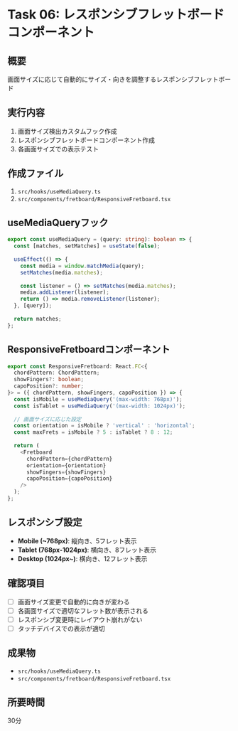 # Task 06: レスポンシブフレットボードコンポーネント

## 概要
画面サイズに応じて自動的にサイズ・向きを調整するレスポンシブフレットボード

## 実行内容
1. 画面サイズ検出カスタムフック作成
2. レスポンシブフレットボードコンポーネント作成
3. 各画面サイズでの表示テスト

## 作成ファイル
1. `src/hooks/useMediaQuery.ts`
2. `src/components/fretboard/ResponsiveFretboard.tsx`

## useMediaQueryフック
```typescript
export const useMediaQuery = (query: string): boolean => {
  const [matches, setMatches] = useState(false);
  
  useEffect(() => {
    const media = window.matchMedia(query);
    setMatches(media.matches);
    
    const listener = () => setMatches(media.matches);
    media.addListener(listener);
    return () => media.removeListener(listener);
  }, [query]);
  
  return matches;
};
```

## ResponsiveFretboardコンポーネント
```typescript
export const ResponsiveFretboard: React.FC<{
  chordPattern: ChordPattern;
  showFingers?: boolean;
  capoPosition?: number;
}> = ({ chordPattern, showFingers, capoPosition }) => {
  const isMobile = useMediaQuery('(max-width: 768px)');
  const isTablet = useMediaQuery('(max-width: 1024px)');
  
  // 画面サイズに応じた設定
  const orientation = isMobile ? 'vertical' : 'horizontal';
  const maxFrets = isMobile ? 5 : isTablet ? 8 : 12;
  
  return (
    <Fretboard
      chordPattern={chordPattern}
      orientation={orientation}
      showFingers={showFingers}
      capoPosition={capoPosition}
    />
  );
};
```

## レスポンシブ設定
- **Mobile (~768px)**: 縦向き、5フレット表示
- **Tablet (768px-1024px)**: 横向き、8フレット表示
- **Desktop (1024px~)**: 横向き、12フレット表示

## 確認項目
- [ ] 画面サイズ変更で自動的に向きが変わる
- [ ] 各画面サイズで適切なフレット数が表示される
- [ ] レスポンシブ変更時にレイアウト崩れがない
- [ ] タッチデバイスでの表示が適切

## 成果物
- `src/hooks/useMediaQuery.ts`
- `src/components/fretboard/ResponsiveFretboard.tsx`

## 所要時間
30分